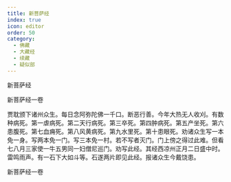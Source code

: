 ```yaml
---
title: 新菩萨经
index: true
icon: editor
order: 50
category:
  - 佛藏
  - 大藏经
  - 续藏
  - 疑似部
---
```


  新菩萨经  

新菩萨经一卷  

贾耽颁下诸州众生。每日念阿弥陀佛一千口。断恶行善。今年大热无人收刈。有数种病死。第一虐病死。第二天行病死。第三卒死。第四肿病死。第五产坐死。第六患腹死。第七血痈死。第八风黄病死。第九水里死。第十患眼死。劝诸众生写一本免一身。写两本免一门。写三本免一村。若不写者灭门。门上傍之得过此难。但看七八月三家使一牛五男同一妇僧尼巡门。劝写此经。其经西凉州正月二日盛中时。雷鸣雨声。有一石下大如斗等。石遂两片即见此经。报诸众生今戴饶患。  

新菩萨经一卷  
